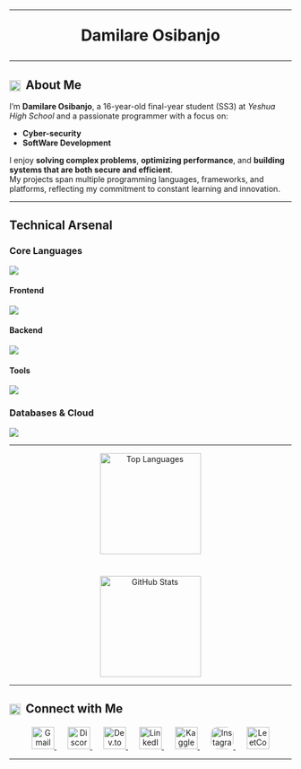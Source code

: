 <h1 align="center ">

-----

Damilare Osibanjo

---
</h1>

## <img src="https://www.svgrepo.com/show/475026/about.svg" width="20" height="20" alt="Contacts Icon" style="vertical-align:middle; margin-right:4px;"> About Me

I’m **Damilare Osibanjo**, a 16-year-old final-year student (SS3) at *Yeshua High School* and a passionate programmer with a focus on:
 
- **Cyber-security** 
- **SoftWare Development**

I enjoy **solving complex problems**, **optimizing performance**, and **building systems that are both secure and efficient**.  
My projects span multiple programming languages, frameworks, and platforms, reflecting my commitment to constant learning and innovation.


---


## Technical Arsenal


### **Core Languages**
<img src="https://skillicons.dev/icons?i=c,cpp,go,java"/>

#### Frontend
<img src="https://skillicons.dev/icons?i=html,css,javascript,typescript" />

#### Backend
<img src="https://skillicons.dev/icons?i=nodejs,express" />

#### Tools
<img src="https://skillicons.dev/icons?i=vscode,github,git,postman,neovim" />

### **Databases & Cloud**
<img src="https://skillicons.dev/icons?i=firebase,sqlite,mongodb" />

---
<div align="center">
<a href="https://github.com/Dev-Dami">
  <img 
    src="https://github-readme-stats.vercel.app/api/top-langs/?username=Dev-Dami&layout=compact&hide_border=true&bg_color=0D1117&title_color=00AEEF&text_color=E4E4E4&icon_color=00AEEF&cache_seconds=50&hide=css" 
    height="180px" 
    alt="Top Languages"
  />
</a>

#
<a href="https://github.com/Dev-Dami">
  <img 
    src="https://github-readme-stats.vercel.app/api?username=Dev-Dami&show_icons=true&count_private=true&hide_border=true&hide_title=false&bg_color=0D1117&title_color=00AEEF&text_color=E4E4E4&icon_color=00AEEF" 
    height="180px" 
    alt="GitHub Stats"
  />
</a>
</div>

---
## <img src="https://www.svgrepo.com/show/450420/contacts.svg" width="20" height="20" alt="Contacts Icon" style="vertical-align:middle; margin-right:4px;"> Connect with Me

<div align="center" style="margin-top: 20px;">
  
  <!-- Email -->
  <a href="mailto:damiosi5banjo@gmail.com" aria-label="Email Damilare Osibanjo">
    <img src="https://skillicons.dev/icons?i=gmail" 
         alt="Gmail" 
         height="40" width="40" />
  </a>

  <!-- Discord -->
  <a href="https://discord.gg/garpfisher" aria-label="Discord Server" style="margin-left: 20px;">
    <img src="https://skillicons.dev/icons?i=discord" 
         alt="Discord" 
         height="40" width="40" />
  </a>

  <!-- Dev.to -->
  <a href="https://dev.to/devdami" aria-label="Dev.to Profile" style="margin-left: 20px;">
    <img src="https://skillicons.dev/icons?i=devto" 
         alt="Dev.to" 
         height="40" width="40" />
  </a>

  <!-- LinkedIn -->
  <a href="https://linkedin.com/in/damilare-osibanjo" aria-label="LinkedIn Profile" style="margin-left: 20px;">
    <img src="https://skillicons.dev/icons?i=linkedin" 
         alt="LinkedIn" 
         height="40" width="40" />
  </a>

  <!-- Kaggle -->
  <a href="https://kaggle.com/damilareosibanjo" aria-label="Kaggle Profile" style="margin-left: 20px;">
    <img src="https://raw.githubusercontent.com/rahuldkjain/github-profile-readme-generator/master/src/images/icons/Social/kaggle.svg" 
         alt="Kaggle" 
         height="40" width="40" />
  </a>

  <!-- Instagram -->
  <a href="https://instagram.com/nulleddami" aria-label="Instagram Profile" style="margin-left: 20px;">
    <img src="https://www.svgrepo.com/show/494174/instagram.svg" 
         alt="Instagram" 
         height="40" width="40" style="border-radius: 30%;" />
  </a>

  <!-- LeetCode -->
  <a href="https://www.leetcode.com/dev-dami" aria-label="LeetCode Profile" style="margin-left: 20px;">
    <img src="https://raw.githubusercontent.com/simple-icons/simple-icons/develop/icons/leetcode.svg" 
         alt="LeetCode" 
         height="40" width="40" />
  </a>

</div>

-----
